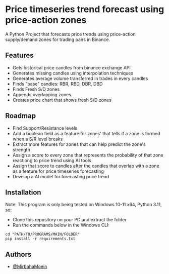 
# Price timeseries trend forecast using price-action zones

A Python Project that forecasts price trends using price-action supply/demand zones for trading pairs in Binance.



## Features

- Gets historical price candles from binance exchange API
- Generates missing candles using interpolation techniques
- Generates average volume transferred in trades in every candles
- Finds "base" candles: RBR, RBD, DBR, DBD
- Finds Fresh S/D zones
- Appends overlapping zones
- Creates price chart that shows fresh S/D zones
## Roadmap

- Find Support/Resistance levels
- Add a boolean field as a feature for zones' that tells if a zone is formed when a S/R level breaks
- Extract more features for zones that can help predict the zone's strength
- Assign a score to every zone that represents the probability of that zone reactiong to price trend using AI tools
- Assign that score to candles after the candles that overlap with a zone as a feature for price timeseries forecasting
- Develop a AI model for forecasting price trend


## Installation

Note: This program is only being tested on Windows 10-11 x64, Python 3.11, so:

- Clone this repository on your PC and extract the folder
- Run the commands below in the Windows CLI:
```
cd "PATH/TO/PROGRAMS/MAIN/FOLDER" 
pip install -r requirements.txt
```
## Authors

- [@MirbahaMoein](https://www.github.com/MirbahaMoein)

